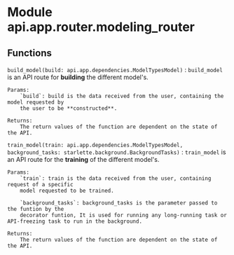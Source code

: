 Module api.app.router.modeling_router
=====================================

Functions
---------

    
`build_model(build: api.app.dependencies.ModelTypesModel)`
:   `build_model` is an API route for **building** the different model's.

    Params:
        `build`: build is the data received from the user, containing the model requested by
        the user to be **constructed**.
    
    Returns:
        The return values of the function are dependent on the state of the API.

    
`train_model(train: api.app.dependencies.ModelTypesModel, background_tasks: starlette.background.BackgroundTasks)`
:   `train_model` is an API route for the **training** of the different model's.

    Params:
        `train`: train is the data received from the user, containing request of a specific
        model requested to be trained.
    
        `background_tasks`: background_tasks is the parameter passed to the funtion by the
        decorator funtion, It is used for running any long-running task or API-freezing task to run in the background.
    
    Returns:
        The return values of the function are dependent on the state of the API.